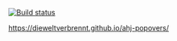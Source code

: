 [![Build status](https://ci.appveyor.com/api/projects/status/xucab237d49g87go?svg=true)](https://ci.appveyor.com/project/dieweltverbrennt/ahj-popovers)

https://dieweltverbrennt.github.io/ahj-popovers/